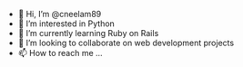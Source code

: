 - 👋 Hi, I’m @cneelam89
- 👀 I’m interested in Python
- 🌱 I’m currently learning Ruby on Rails
- 💞️ I’m looking to collaborate on web development projects
- 📫 How to reach me ...

<!---
cneelam89/cneelam89 is a ✨ special ✨ repository because its `README.md` (this file) appears on your GitHub profile.
You can click the Preview link to take a look at your changes.
--->
